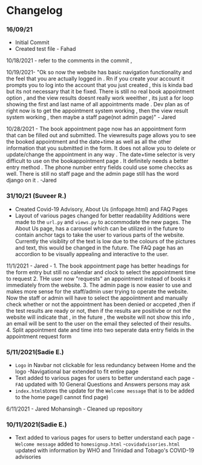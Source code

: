# Changelog

### 16/09/21
* Initial Commit
* Created test file - Fahad

10/18/2021 - refer to the comments in the commit , 

10/19/2021- "Ok so now the website has basic navigation functionality and the feel that you are actually logged in . Rn if you create your account it prompts you to log into the account that you just created , this is kinda bad but its not necessary that it be fixed. There is still no  real book appointment option , and the view results doesnt really work weeither , its just a for loop showing the first and last name 
of all appointments made . Dev plan as of right now is to get the appointment system working , then the view result system working , then maybe a staff page(not admin page)" - Jared


10/28/2021 - The book appointment page now has an appointment form that can be filled out and submitted. The viewresults page allows you to see the booked appointment and the date+time as well as all the other information that you submitted in the form. It does not allow you to delete or update/change the appointment in any way . The date+time selector is very difficult to use on the bookappointment page . It definitely needs a better entry method . The phone number entry fields could use some checcks as well. There is still no staff page and the admin page still has the word django on it .
-Jared 

### 31/10/21 (Suveer R.)
* Created Covid-19 Advisory, About Us (infopage.html) and FAQ Pages
* Layout of various pages changed for better readability
Additions were made to the `url.py` and `views.py` to accommodate the new pages.
The About Us page, has a carousel which can be utilized in the future to contain anchor tags to take the user to various parts of the website. Currently the visiblity of the text is low due to the colours of the pictures and text, this would be changed in the future.
The FAQ page has an accordion to be visually appealing and interactive to the user. 

11/1/2021 - Jared - 1. The book appointment page has better headings for the form entry but still no calendar and clock to select the appointment time to request 
                    2. THe user now "requests" an appointment instead of books it immediately from the website.
                    3. The admin page is now easier to use and makes more sense for the staff/admin user trying to operate the website. Now the staff or admin will have to
                    select the appoiintment and manually check whether or not the appointment has been denied or accpeted ,then if the test results are ready or not, then if the 
                    results are positivbe or not the website will indicate that , in the future , the website will not show this info , an email will be sent to the user on the 
                    email they selected of their results.
                    4. Split appointment date and time into two seperate data entry fields in the appointment request form
                    
### 5/11/2021(Sadie E.)
* `Logo` in Navbar not clickable for less redundancy between Home and the logo
    -Navigational bar extended to fit entire page
* Text added to various pages for users to better understand each page
    -`FAQ` updated with 10 General Questions and Answers persons may ask
* `index.html`stores the update for the `Welcome message` that is to be added to the home page(I cannot find page)


6/11/2021 - Jared Mohansingh - Cleaned up repository


### 10/11/2021(Sadie E.)
* Text added to various pages for users to better understand each page
    -`Welcome message` added to `homesignup.html`
    -`covidadvisories.html` updated with information by WHO and Trinidad and Tobago's COVID-19 advisories